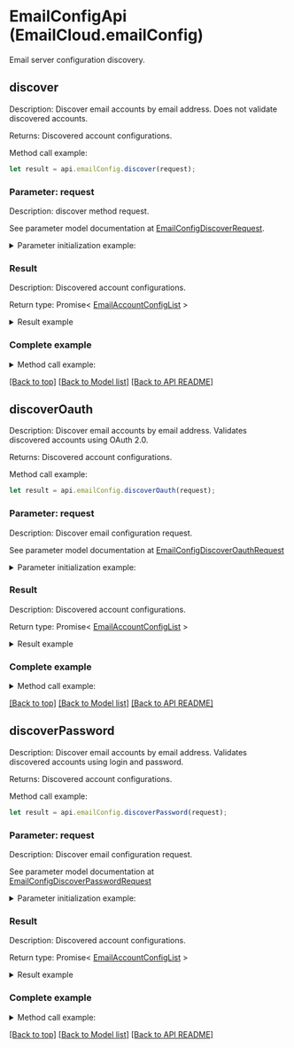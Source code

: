 # EmailConfigApi (EmailCloud.emailConfig)

Email server configuration discovery.

<a name="discover"></a>
## **discover**

Description: Discover email accounts by email address. Does not validate discovered accounts.             

Returns: Discovered account configurations.

Method call example:
```typescript
let result = api.emailConfig.discover(request);
```

### Parameter: request

Description: discover method request.

See parameter model documentation at [EmailConfigDiscoverRequest](EmailConfigDiscoverRequest.md).

<details>
    <summary>Parameter initialization example:</summary>
    
```typescript
let request = Models.EmailConfigDiscoverRequest()
    .build();
```

</details>

### Result

Description: Discovered account configurations.

Return type: Promise< [EmailAccountConfigList](EmailAccountConfigList.md) >

<details>
    <summary>Result example</summary>

```typescript
let result = Models.emailAccountConfigList()
    .value([
        Models.emailAccountConfig()
            .displayName('Google Mail')
            .host('imap.gmail.com')
            .port(993)
            .socketType('SSLAuto')
            .authenticationTypes([
                'PasswordCleartext',
                'OAuth2'])
            .extraInfo([
                Models.nameValuePair()
                    .name('Enable: You need to enable IMAP access')
                    .value('https://mail.google.com/mail/?ui=2&shva=1#settings/fwdandpop')
                    .build()])
            .build(),
        Models.emailAccountConfig()
            .displayName('Google Mail')
            .protocolType('SMTP')
            .host('smtp.gmail.com')
            .port(465)
            .socketType('SSLAuto')
            .authenticationTypes([
                'PasswordCleartext',
                'OAuth2'])
            .extraInfo([
                Models.nameValuePair()
                    .name('Enable: You need to enable IMAP access')
                    .value('https://mail.google.com/mail/?ui=2&shva=1#settings/fwdandpop')
                    .build()])
            .build(),
        Models.emailAccountConfig()
            .displayName('Google Mail')
            .protocolType('POP3')
            .host('pop.gmail.com')
            .port(995)
            .socketType('SSLAuto')
            .authenticationTypes([
                'PasswordCleartext',
                'OAuth2'])
            .extraInfo([
                Models.nameValuePair()
                    .name('Enable: You need to enable IMAP access')
                    .value('https://mail.google.com/mail/?ui=2&shva=1#settings/fwdandpop')
                    .build()])
            .build()])
    .build();
```

</details>


### Complete example

<details>
    <summary>Method call example:</summary>

```typescript
const api = new EmailCloud(app_key, app_sid);

// Prepare parameters:
let request = Models.EmailConfigDiscoverRequest()
    .build();

// Call method:
let result = api.emailConfig.discover(request);

// Result example:
result = Models.emailAccountConfigList()
    .value([
        Models.emailAccountConfig()
            .displayName('Google Mail')
            .host('imap.gmail.com')
            .port(993)
            .socketType('SSLAuto')
            .authenticationTypes([
                'PasswordCleartext',
                'OAuth2'])
            .extraInfo([
                Models.nameValuePair()
                    .name('Enable: You need to enable IMAP access')
                    .value('https://mail.google.com/mail/?ui=2&shva=1#settings/fwdandpop')
                    .build()])
            .build(),
        Models.emailAccountConfig()
            .displayName('Google Mail')
            .protocolType('SMTP')
            .host('smtp.gmail.com')
            .port(465)
            .socketType('SSLAuto')
            .authenticationTypes([
                'PasswordCleartext',
                'OAuth2'])
            .extraInfo([
                Models.nameValuePair()
                    .name('Enable: You need to enable IMAP access')
                    .value('https://mail.google.com/mail/?ui=2&shva=1#settings/fwdandpop')
                    .build()])
            .build(),
        Models.emailAccountConfig()
            .displayName('Google Mail')
            .protocolType('POP3')
            .host('pop.gmail.com')
            .port(995)
            .socketType('SSLAuto')
            .authenticationTypes([
                'PasswordCleartext',
                'OAuth2'])
            .extraInfo([
                Models.nameValuePair()
                    .name('Enable: You need to enable IMAP access')
                    .value('https://mail.google.com/mail/?ui=2&shva=1#settings/fwdandpop')
                    .build()])
            .build()])
    .build();
```

</details>

[[Back to top]](#) [[Back to Model list]](Models.md) [[Back to API README]](README.md)

<a name="discoverOauth"></a>
## **discoverOauth**

Description: Discover email accounts by email address. Validates discovered accounts using OAuth 2.0.             

Returns: Discovered account configurations.

Method call example:
```typescript
let result = api.emailConfig.discoverOauth(request);
```

### Parameter: request

Description: Discover email configuration request.

See parameter model documentation at [EmailConfigDiscoverOauthRequest](EmailConfigDiscoverOauthRequest.md)

<details>
    <summary>Parameter initialization example:</summary>
    
```typescript
let request = Models.emailConfigDiscoverOauthRequest()
    .clientId('ClientId')
    .clientSecret('ClientSecret')
    .refreshToken('RefreshToken')
    .address('example@aspose.com')
    .fastProcessing(true)
    .build();
```

</details>

### Result

Description: Discovered account configurations.

Return type: Promise< [EmailAccountConfigList](EmailAccountConfigList.md) >

<details>
    <summary>Result example</summary>

```typescript
let result = Models.emailAccountConfigList()
    .value([
        Models.emailAccountConfig()
            .displayName('Google Mail')
            .host('imap.gmail.com')
            .port(993)
            .socketType('SSLAuto')
            .authenticationTypes([
                'PasswordCleartext',
                'OAuth2'])
            .extraInfo([
                Models.nameValuePair()
                    .name('Enable: You need to enable IMAP access')
                    .value('https://mail.google.com/mail/?ui=2&shva=1#settings/fwdandpop')
                    .build()])
            .build(),
        Models.emailAccountConfig()
            .displayName('Google Mail')
            .protocolType('SMTP')
            .host('smtp.gmail.com')
            .port(465)
            .socketType('SSLAuto')
            .authenticationTypes([
                'PasswordCleartext',
                'OAuth2'])
            .extraInfo([
                Models.nameValuePair()
                    .name('Enable: You need to enable IMAP access')
                    .value('https://mail.google.com/mail/?ui=2&shva=1#settings/fwdandpop')
                    .build()])
            .build(),
        Models.emailAccountConfig()
            .displayName('Google Mail')
            .protocolType('POP3')
            .host('pop.gmail.com')
            .port(995)
            .socketType('SSLAuto')
            .authenticationTypes([
                'PasswordCleartext',
                'OAuth2'])
            .extraInfo([
                Models.nameValuePair()
                    .name('Enable: You need to enable IMAP access')
                    .value('https://mail.google.com/mail/?ui=2&shva=1#settings/fwdandpop')
                    .build()])
            .build()])
    .build();
```

</details>


### Complete example

<details>
    <summary>Method call example:</summary>

```typescript
const api = new EmailCloud(app_key, app_sid);

// Prepare parameters:
let request = Models.emailConfigDiscoverOauthRequest()
    .clientId('ClientId')
    .clientSecret('ClientSecret')
    .refreshToken('RefreshToken')
    .address('example@aspose.com')
    .fastProcessing(true)
    .build();

// Call method:
let result = api.emailConfig.discoverOauth(request);

// Result example:
result = Models.emailAccountConfigList()
    .value([
        Models.emailAccountConfig()
            .displayName('Google Mail')
            .host('imap.gmail.com')
            .port(993)
            .socketType('SSLAuto')
            .authenticationTypes([
                'PasswordCleartext',
                'OAuth2'])
            .extraInfo([
                Models.nameValuePair()
                    .name('Enable: You need to enable IMAP access')
                    .value('https://mail.google.com/mail/?ui=2&shva=1#settings/fwdandpop')
                    .build()])
            .build(),
        Models.emailAccountConfig()
            .displayName('Google Mail')
            .protocolType('SMTP')
            .host('smtp.gmail.com')
            .port(465)
            .socketType('SSLAuto')
            .authenticationTypes([
                'PasswordCleartext',
                'OAuth2'])
            .extraInfo([
                Models.nameValuePair()
                    .name('Enable: You need to enable IMAP access')
                    .value('https://mail.google.com/mail/?ui=2&shva=1#settings/fwdandpop')
                    .build()])
            .build(),
        Models.emailAccountConfig()
            .displayName('Google Mail')
            .protocolType('POP3')
            .host('pop.gmail.com')
            .port(995)
            .socketType('SSLAuto')
            .authenticationTypes([
                'PasswordCleartext',
                'OAuth2'])
            .extraInfo([
                Models.nameValuePair()
                    .name('Enable: You need to enable IMAP access')
                    .value('https://mail.google.com/mail/?ui=2&shva=1#settings/fwdandpop')
                    .build()])
            .build()])
    .build();
```

</details>

[[Back to top]](#) [[Back to Model list]](Models.md) [[Back to API README]](README.md)

<a name="discoverPassword"></a>
## **discoverPassword**

Description: Discover email accounts by email address. Validates discovered accounts using login and password.             

Returns: Discovered account configurations.

Method call example:
```typescript
let result = api.emailConfig.discoverPassword(request);
```

### Parameter: request

Description: Discover email configuration request.

See parameter model documentation at [EmailConfigDiscoverPasswordRequest](EmailConfigDiscoverPasswordRequest.md)

<details>
    <summary>Parameter initialization example:</summary>
    
```typescript
let request = Models.emailConfigDiscoverPasswordRequest()
    .password('password')
    .address('example@aspose.com')
    .fastProcessing(true)
    .build();
```

</details>

### Result

Description: Discovered account configurations.

Return type: Promise< [EmailAccountConfigList](EmailAccountConfigList.md) >

<details>
    <summary>Result example</summary>

```typescript
let result = Models.emailAccountConfigList()
    .value([
        Models.emailAccountConfig()
            .displayName('Google Mail')
            .host('imap.gmail.com')
            .port(993)
            .socketType('SSLAuto')
            .authenticationTypes([
                'PasswordCleartext',
                'OAuth2'])
            .extraInfo([
                Models.nameValuePair()
                    .name('Enable: You need to enable IMAP access')
                    .value('https://mail.google.com/mail/?ui=2&shva=1#settings/fwdandpop')
                    .build()])
            .build(),
        Models.emailAccountConfig()
            .displayName('Google Mail')
            .protocolType('SMTP')
            .host('smtp.gmail.com')
            .port(465)
            .socketType('SSLAuto')
            .authenticationTypes([
                'PasswordCleartext',
                'OAuth2'])
            .extraInfo([
                Models.nameValuePair()
                    .name('Enable: You need to enable IMAP access')
                    .value('https://mail.google.com/mail/?ui=2&shva=1#settings/fwdandpop')
                    .build()])
            .build(),
        Models.emailAccountConfig()
            .displayName('Google Mail')
            .protocolType('POP3')
            .host('pop.gmail.com')
            .port(995)
            .socketType('SSLAuto')
            .authenticationTypes([
                'PasswordCleartext',
                'OAuth2'])
            .extraInfo([
                Models.nameValuePair()
                    .name('Enable: You need to enable IMAP access')
                    .value('https://mail.google.com/mail/?ui=2&shva=1#settings/fwdandpop')
                    .build()])
            .build()])
    .build();
```

</details>


### Complete example

<details>
    <summary>Method call example:</summary>

```typescript
const api = new EmailCloud(app_key, app_sid);

// Prepare parameters:
let request = Models.emailConfigDiscoverPasswordRequest()
    .password('password')
    .address('example@aspose.com')
    .fastProcessing(true)
    .build();

// Call method:
let result = api.emailConfig.discoverPassword(request);

// Result example:
result = Models.emailAccountConfigList()
    .value([
        Models.emailAccountConfig()
            .displayName('Google Mail')
            .host('imap.gmail.com')
            .port(993)
            .socketType('SSLAuto')
            .authenticationTypes([
                'PasswordCleartext',
                'OAuth2'])
            .extraInfo([
                Models.nameValuePair()
                    .name('Enable: You need to enable IMAP access')
                    .value('https://mail.google.com/mail/?ui=2&shva=1#settings/fwdandpop')
                    .build()])
            .build(),
        Models.emailAccountConfig()
            .displayName('Google Mail')
            .protocolType('SMTP')
            .host('smtp.gmail.com')
            .port(465)
            .socketType('SSLAuto')
            .authenticationTypes([
                'PasswordCleartext',
                'OAuth2'])
            .extraInfo([
                Models.nameValuePair()
                    .name('Enable: You need to enable IMAP access')
                    .value('https://mail.google.com/mail/?ui=2&shva=1#settings/fwdandpop')
                    .build()])
            .build(),
        Models.emailAccountConfig()
            .displayName('Google Mail')
            .protocolType('POP3')
            .host('pop.gmail.com')
            .port(995)
            .socketType('SSLAuto')
            .authenticationTypes([
                'PasswordCleartext',
                'OAuth2'])
            .extraInfo([
                Models.nameValuePair()
                    .name('Enable: You need to enable IMAP access')
                    .value('https://mail.google.com/mail/?ui=2&shva=1#settings/fwdandpop')
                    .build()])
            .build()])
    .build();
```

</details>

[[Back to top]](#) [[Back to Model list]](Models.md) [[Back to API README]](README.md)

